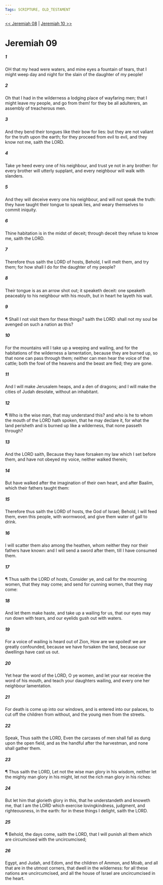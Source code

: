 ```yaml
---
Tags: SCRIPTURE, OLD_TESTAMENT
---
```


[<< Jeremiah 08](OLD_TESTAMENT/24_Jeremiah/Jeremiah_08.md) | [Jeremiah 10 >>](OLD_TESTAMENT/24_Jeremiah/Jeremiah_10.md)

# Jeremiah 09

##### 1
 OH that my head were waters, and mine eyes a fountain of tears, that I might weep day and night for the slain of the daughter of my people!
##### 2
 Oh that I had in the wilderness a lodging place of wayfaring men; that I might leave my people, and go from them!  for they be all adulterers, an assembly of treacherous men.
##### 3
 And they bend their tongues like their bow for lies: but they are not valiant for the truth upon the earth; for they proceed from evil to evil, and they know not me, saith the LORD.
##### 4
 Take ye heed every one of his neighbour, and trust ye not in any brother: for every brother will utterly supplant, and every neighbour will walk with slanders.
##### 5
 And they will deceive every one his neighbour, and will not speak the truth: they have taught their tongue to speak lies, and weary themselves to commit iniquity.
##### 6
 Thine habitation is in the midst of deceit; through deceit they refuse to know me, saith the LORD.
##### 7
 Therefore thus saith the LORD of hosts, Behold, I will melt them, and try them; for how shall I do for the daughter of my people?
##### 8
 Their tongue is as an arrow shot out; it speaketh deceit: one speaketh peaceably to his neighbour with his mouth, but in heart he layeth his wait.
##### 9
 ¶ Shall I not visit them for these things?  saith the LORD: shall not my soul be avenged on such a nation as this?
##### 10
 For the mountains will I take up a weeping and wailing, and for the habitations of the wilderness a lamentation, because they are burned up, so that none can pass through them; neither can men hear the voice of the cattle; both the fowl of the heavens and the beast are fled; they are gone.
##### 11
 And I will make Jerusalem heaps, and a den of dragons; and I will make the cities of Judah desolate, without an inhabitant.
##### 12
 ¶ Who is the wise man, that may understand this?  and who is he to whom the mouth of the LORD hath spoken, that he may declare it, for what the land perisheth and is burned up like a wilderness, that none passeth through?
##### 13
 And the LORD saith, Because they have forsaken my law which I set before them, and have not obeyed my voice, neither walked therein;
##### 14
 But have walked after the imagination of their own heart, and after Baalim, which their fathers taught them:
##### 15
 Therefore thus saith the LORD of hosts, the God of Israel; Behold, I will feed them, even this people, with wormwood, and give them water of gall to drink.
##### 16
 I will scatter them also among the heathen, whom neither they nor their fathers have known: and I will send a sword after them, till I have consumed them.
##### 17
 ¶ Thus saith the LORD of hosts, Consider ye, and call for the mourning women, that they may come; and send for cunning women, that they may come:
##### 18
 And let them make haste, and take up a wailing for us, that our eyes may run down with tears, and our eyelids gush out with waters.
##### 19
 For a voice of wailing is heard out of Zion, How are we spoiled!  we are greatly confounded, because we have forsaken the land, because our dwellings have cast us out.
##### 20
 Yet hear the word of the LORD, O ye women, and let your ear receive the word of his mouth, and teach your daughters wailing, and every one her neighbour lamentation.
##### 21
 For death is come up into our windows, and is entered into our palaces, to cut off the children from without, and the young men from the streets.
##### 22
 Speak, Thus saith the LORD, Even the carcases of men shall fall as dung upon the open field, and as the handful after the harvestman, and none shall gather them.
##### 23
 ¶ Thus saith the LORD, Let not the wise man glory in his wisdom, neither let the mighty man glory in his might, let not the rich man glory in his riches:
##### 24
 But let him that glorieth glory in this, that he understandeth and knoweth me, that I am the LORD which exercise lovingkindness, judgment, and righteousness, in the earth: for in these things I delight, saith the LORD.
##### 25
 ¶ Behold, the days come, saith the LORD, that I will punish all them which are circumcised with the uncircumcised;
##### 26
 Egypt, and Judah, and Edom, and the children of Ammon, and Moab, and all that are in the utmost corners, that dwell in the wilderness: for all these nations are uncircumcised, and all the house of Israel are uncircumcised in the heart.
